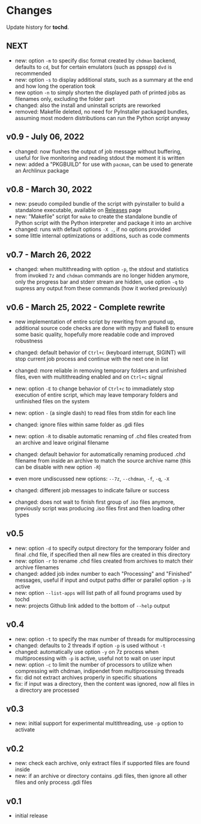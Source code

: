 # Changes

Update history for **tochd**.

## NEXT

- new: option `-m` to specify disc format created by `chdman` backend,
  defaults to `cd`, but for certain emulators (such as ppsspp) `dvd` is
  recommended
- new: option `-s` to display additional stats, such as a summary at the end and
  how long the operation took
- new option `-n` to simply shorten the displayed path of printed jobs as
  filenames only, excluding the folder part
- changed: also the install and uninstall scripts are reworked
- removed: Makefile deleted, no need for PyInstaller packaged bundles, assuming
  most modern distributions can run the Python script anyway

## v0.9 - July 06, 2022

- changed: now flushes the output of job message without buffering, useful for
  live monitoring and reading stdout the moment it is written
- new: added a "PKGBUILD" for use with `pacman`, can be used to generate an
  Archlinux package

## v0.8 - March 30, 2022

- new: pseudo compiled bundle of the script with pyinstaller to build a
  standalone executable, available on
  [Releases](https://github.com/thingsiplay/tochd/releases) page
- new: "Makefile" script for `make` to create the standalone bundle of Python
  script with the Python interpreter and package it into an archive
- changed: runs with default options `-X .`, if no options provided
- some little internal optimizations or additions, such as code comments

## v0.7 - March 26, 2022

- changed: when multithreading with option `-p`, the stdout and statistics from
  invoked `7z` and `chdman` commands are no longer hidden anymore, only the
  progress bar and stderr stream are hidden, use option `-q` to supress any
  output from these commands (how it worked previously)

## v0.6 - March 25, 2022 - Complete rewrite

- new implementation of entire script by rewriting from ground up, additional
  source code checks are done with mypy and flake8 to ensure some basic
  quality, hopefully more readable code and improved robustness

- changed: default behavior of `Ctrl+c` (keyboard interrupt, SIGINT) will stop
  current job process and continue with the next one in list
- changed: more reliable in removing temporary folders and unfinished files,
  even with multithreading enabled and on `Ctrl+c` signal
- new: option `-E` to change behavior of `Ctrl+c` to immadiately stop execution
  of entire script, which may leave temporary folders and unfinished files on
  the system

- new: option `-` (a single dash) to read files from stdin for each line
- changed: ignore files within same folder as .gdi files
- new: option `-R` to disable automatic renaming of .chd files created from an
  archive and leave original filename
- changed: default behavior for automatically renaming produced .chd filename
  from inside an archive to match the source archive name (this can be disable
  with new option `-R`)
- even more undiscussed new options: `--7z`, `--chdman`, `-f`, `-q`, `-X`

- changed: different job messages to indicate failure or success
- changed: does not wait to finish first group of .iso files anymore,
  previously script was producing .iso files first and then loading other types

## v0.5

- new: option `-d` to specify output directory for the temporary folder and final .chd file, if specified then all new files are created in this directory
- new: option `-r` to rename .chd files created from archives to match their archive filenames
- changed: added job index number to each "Processing" and "Finished" messages, useful if input and output paths differ or parallel option `-p` is active
- new: option `--list-apps` will list path of all found programs used by tochd
- new: projects Github link added to the bottom of `--help` output

## v0.4

- new: option `-t` to specify the max number of threads for multiprocessing
- changed: defaults to 2 threads if option `-p` is used without `-t`
- changed: automatically use option `-y` on 7z process when multiprocessing with `-p` is active, useful not to wait on user input
- new: option `-c` to limit the number of processors to utilize when compressing with chdman, indipendet from multiprocessing threads
- fix: did not extract archives properly in specific situations
- fix: if input was a directory, then the content was ignored, now all files in a directory are processed

## v0.3

- new: initial support for experimental multithreading, use `-p` option to activate

## v0.2

- new: check each archive, only extract files if supported files are found inside
- new: if an archive or directory contains .gdi files, then ignore all other files and only process .gdi files

## v0.1

- initial release
